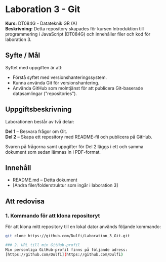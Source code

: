 # Laboration 3 - Git
**Kurs:** DT084G - Datateknik GR (A)  
**Beskrivning:** Detta repository skapades för kursen Introduktion till programmering i JavaScript (DT084G) och innehåller filer och kod för laboration 3.

## Syfte / Mål
Syftet med uppgiften är att:  
- Förstå syftet med versionshanteringssystem.  
- Kunna använda Git för versionshantering.  
- Använda GitHub som molntjänst för att publicera Git-baserade datasamlingar ("repositories").  

## Uppgiftsbeskrivning
Laborationen består av två delar:  

**Del 1** – Besvara frågor om Git.  
**Del 2** – Skapa ett repository med README-fil och publicera på GitHub.  

Svaren på frågorna samt uppgifter för Del 2 läggs i ett och samma dokument som sedan lämnas in i PDF-format.

## Innehåll
- README.md – Detta dokument  
- [Andra filer/folderstruktur som ingår i laboration 3]  

## Att redovisa

### 1. Kommando för att klona repositoryt
För att klona mitt repository till en lokal dator används följande kommando:
```bash
git clone https://github.com/Dulfi/Laboration_3_Git.git

### 2. URL till min GitHub-profil
Min personliga GitHub-profil finns på följande adress:  
[https://github.com/Dulfi](https://github.com/Dulfi)
